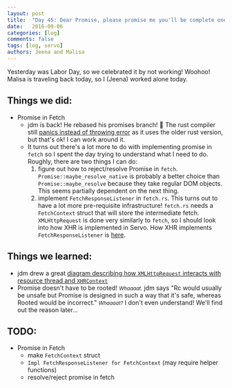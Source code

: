 ```yaml
---
layout: post
title:  "Day 45: Dear Promise, please promise me you'll be complete one day. Love, jam"
date:   2016-09-06
categories: [log]
comments: false
tags: [log, servo]
authors: Jeena and Malisa
---
```


Yesterday was Labor Day, so we celebrated it by not working! Woohoo! Malisa is traveling back today, so I (Jeena) worked alone today.

## Things we did:
- Promise in Fetch
    - jdm is back! He rebased his promises branch! :clap: The rust compiler still [panics instead of throwing error](https://github.com/rust-lang/rust/issues/36092) as it uses the older rust version, but that's ok! I can work around it.
    - It turns out there's a lot more to do with implementing promise in `fetch` so I spent the day trying to understand what I need to do. Roughly, there are two things I can do:
        1. figure out how to reject/resolve Promise in `fetch`. `Promise::maybe_resolve_native` is probably a better choice than `Promise::maybe_resolve` because they take regular DOM objects. This seems partially dependent on the next thing.
        2. implement `FetchResponseListener` in `fetch.rs`. This turns out to have a lot more pre-requisite infrastructure! `fetch.rs` needs a `FetchContext` struct that will store the intermediate fetch. `XMLHttpRequest` is done very similarly to `fetch`, so I should look into how XHR is implemented in Servo. How XHR implements `FetchResponseListener` is [here](https://doc.servo.org/src/script/dom/xmlhttprequest.rs.html#222-252).

## Things we learned:
- jdm drew a great [diagram describing how `XMLHttpRequest` interacts with resource thread and `XHRContext`](http://www.joshmatthews.net/diagram.svg)
- Promise doesn't have to be rooted! <small><i>Whaaaat.</i></small> jdm says "Rc<SomeDOMType> would usually be unsafe but Promise is designed in such a way that it's safe, whereas Rooted<Promise> would be incorrect." <small><i>Whaaaat?</i></small> I don't even understand! We'll find out the reason later...

## TODO:
- Promise in Fetch
    - make `FetchContext` struct
    - `Impl FetchResponseListener for FetchContext` (may require helper functions)
    - resolve/reject promise in fetch
